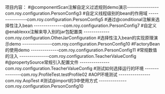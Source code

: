 项目内容：
#@componentScan注解自定义过滤规则demo演示----------------com.roy.configuration.PersonConfig3
#自定义线程级别的bean的作用域            ----------------com.roy.configuration.PersonConfig5
#通过@conditional注解来选择性注入bean    ---------------com.roy.configuration.PersonConfig7
#自定义@enablexxx注解来导入别的jar包配置类  -------------com.roy.configuration.OtherJarConfiguration
#选择性注入bean的实现原理演示demo         ---------------com.roy.configuration.PersonConfig10
#FactoryBean的使用demo                   --------------com.roy.configuration.PersonConfig11
#常规数值的注入                          ---------------com.roy.configuration.TeacherValueConfig
#@propertySource常规引入配置文件         ---------------com.roy.configuration.TeacherValueConfig
#测试如何选择运行的环境                   ---------------com.roy.ProfileTest.testProfile02
#AOP环境测试                            ----------------com.roy.AopTest
#测试@import的3中使用方式                  --------------com.roy.configuration.PersonConfig10
